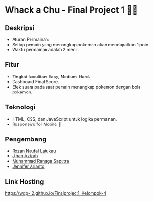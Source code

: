 # Whack a Chu - Final Project 1 🐹💛


## Deskripsi 
- Aturan Permainan:
- Setiap pemain yang menangkap pokemon akan mendapatkan 1 poin.
- Waktu permainan adalah 2 menit.

## Fitur 
- Tingkat kesulitan: Easy, Medium, Hard.
- Dashboard Final Score.
- Efek suara pada saat pemain menangkap pokemon dengan bola pokemon.

## Teknologi 
- HTML, CSS, dan JavaScript untuk logika permainan.
- Responsive for Mobile 📱

## Pengembang 
- [Rozan Naufal Latukau]()
- [Jihan Azizah]()
- [Muhammad Rangga Saputra](https://instagram.com/rangga_rgs)
- [Jennifer Arianto]()

## Link Hosting
https://wdp-12.github.io/Finalproject1_Kelompok-4
